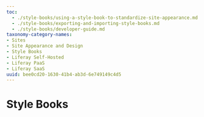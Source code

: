 ```yaml
---
toc:
  - ./style-books/using-a-style-book-to-standardize-site-appearance.md
  - ./style-books/exporting-and-importing-style-books.md
  - ./style-books/developer-guide.md
taxonomy-category-names:
- Sites
- Site Appearance and Design
- Style Books
- Liferay Self-Hosted
- Liferay PaaS
- Liferay SaaS
uuid: bee0cd20-1630-41b4-ab3d-6e749149c4d5
---
```

# Style Books


